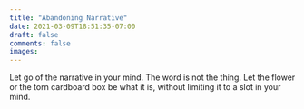 ```yaml
---
title: "Abandoning Narrative"
date: 2021-03-09T18:51:35-07:00
draft: false
comments: false
images:
---
```


Let go of the narrative in your mind. The word is not the thing. Let the flower or the torn cardboard box be what it is, without limiting it to a slot in your mind.
